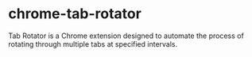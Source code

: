 # chrome-tab-rotator
Tab Rotator is a Chrome extension designed to automate the process of rotating through multiple tabs at specified intervals.
